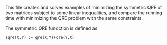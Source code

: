 This file creates and solves examples of minimizing the symmetric QRE of two matrices subject to some linear inequalities,
and compare the running time with minimizing the QRE problem with the same constraints. 

The symmetric QRE fundction is defined as

```
sqre(X,Y) := qre(X,Y)+qre(Y,X)
```

